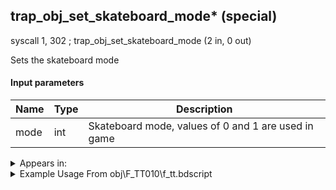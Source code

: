 ## trap_obj_set_skateboard_mode* (special)

syscall 1, 302 ; trap_obj_set_skateboard_mode (2 in, 0 out)

Sets the skateboard mode

#### Input parameters
| Name | Type | Description
|------|------|------------
| mode   | int   | Skateboard mode, values of 0 and 1 are used in game




<details>
	<summary>Appears in:</summary>
| filename | Entity (obj)
|----------|-------------
| obj\F_TT010\f_tt.bdscript       | ((F) Skateboard (TT))          
| obj\F_TT010_AL\f_tt.bdscript       | ((F) Skateboard (AL))          
| obj\F_TT010_CA\f_tt.bdscript       | ((F) Skateboard (CA))          
| obj\F_TT010_HE\f_tt.bdscript       | ((F) Skateboard (HE))          
| obj\F_TT010_NM\f_tt.bdscript       | ((F) Skateboard (NM))          
| obj\F_TT010_SORA\f_tt.bdscript       | ((F) Skateboard (SORA) (TT))          
| obj\F_TT010_TR\f_tt.bdscript       | ((F) Skateboard (TR))          
| obj\F_TT010_WI\f_tt.bdscript       | ((F) Skateboard (WI))          

</details>

<details>
	<summary>Example Usage From obj\F_TT010\f_tt.bdscript</summary>
L45:
 pushFromFSp 8
 syscall 1, 101 ; trap_obj_motion_is_capture (1 in, 1 out)
 eqz 
 jz L124
 pushFromFSp 8
 pushFromFSp 0
 gosub 8, L179
 pushFromFSp 0
 gosub 8, L205
 memcpyToSp 16, 16
 pushFromPSp 16
 pushFromFSp 8
 pushImm 252
 pushImmf 0
 syscall 1, 29 ; trap_obj_motion_capture (4 in, 1 out)
 drop 
 pushFromFSp 0
 gosub 8, L205
 memcpyToSp 16, 16
 pushFromPSp 16
 pushFromFSp 8
 pushImm 16386
 pushImm 0
 pushImm 0
 pushImm 0
 syscall 1, 18 ; trap_obj_attach (6 in, 0 out)
 pushFromPWp W48
 pushFromFSp 8
 syscall 6, 32 ; trap_skateboard_ride (2 in, 0 out)
 pushFromPWp W48
 pushFromPAi L5089 ; ___ai 'ride' (L5089)
 syscall 1, 8 ; trap_obj_act_start (2 in, 0 out)
 pushFromFSp 8
 pushImm 1
 syscall 1, 302 ; trap_obj_set_skateboard_mode (2 in, 0 out)
 jmp L124
</details>

